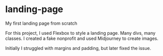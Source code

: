 # landing-page
My first landing page from scratch

For this project, I used Flexbox to style a landing page. Many divs, many classes. I created a fake nonprofit and used Midjourney to create images.

Initially I struggled with margins and padding, but later fixed the issue.